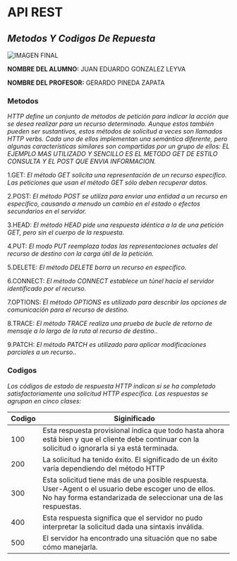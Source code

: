 # API REST #

## *Metodos Y Codigos De Repuesta* ##


![IMAGEN FINAL](https://c.tenor.com/PMITaIPBRBkAAAAC/hack-pc.gif)


**NOMBRE DEL ALUMNO:**  JUAN EDUARDO GONZALEZ LEYVA


**NOMBRE DEL PROFESOR:** GERARDO PINEDA ZAPATA 

### Metodos ###

_HTTP define un conjunto de métodos de petición para indicar la acción que se desea realizar para un recurso determinado. Aunque estos también pueden ser sustantivos, estos métodos de solicitud a veces son llamados HTTP verbs. Cada uno de ellos implementan una semántica diferente, pero algunas características similares son compartidas por un grupo de ellos: EL EJEMPLO MAS UTILIZADO Y SENCILLO ES EL METODO GET DE ESTILO CONSULTA Y EL POST QUE ENVIA INFORMACION._

1.GET: _El método GET solicita una representación de un recurso específico. Las peticiones que usan el método GET sólo deben recuperar datos._

2.POST: _El método POST se utiliza para enviar una entidad a un recurso en específico, causando a menudo un cambio en el estado o efectos secundarios en el servidor._

3.HEAD: _El método HEAD pide una respuesta idéntica a la de una petición GET, pero sin el cuerpo de la respuesta._

4.PUT: _El modo PUT reemplaza todas las representaciones actuales del recurso de destino con la carga útil de la petición._

5.DELETE: _El método DELETE borra un recurso en específico._

6.CONNECT: _El método CONNECT establece un túnel hacia el servidor identificado por el recurso._

7.OPTIONS: _El método OPTIONS es utilizado para describir las opciones de comunicación para el recurso de destino._

8.TRACE: _El método TRACE realiza una prueba de bucle de retorno de mensaje a lo largo de la ruta al recurso de destino.._

9.PATCH: _El método PATCH es utilizado para aplicar modificaciones parciales a un recurso.._

### Codigos ###

_Los códigos de estado de respuesta HTTP indican si se ha completado satisfactoriamente una solicitud HTTP específica. Las respuestas se agrupan en cinco clases:_


| Codigo | Siginificado |
| ----------- | ----------- |
| 100 | Esta respuesta provisional indica que todo hasta ahora está bien y que el cliente debe continuar con la solicitud o ignorarla si ya está terminada. |
| 200 | La solicitud ha tenido éxito. El significado de un éxito varía dependiendo del método HTTP |
| 300 | Esta solicitud tiene más de una posible respuesta. User-Agent o el usuario debe escoger uno de ellos. No hay forma estandarizada de seleccionar una de las respuestas. | 
| 400 | Esta respuesta significa que el servidor no pudo interpretar la solicitud dada una sintaxis inválida. |
| 500 | El servidor ha encontrado una situación que no sabe cómo manejarla. |



